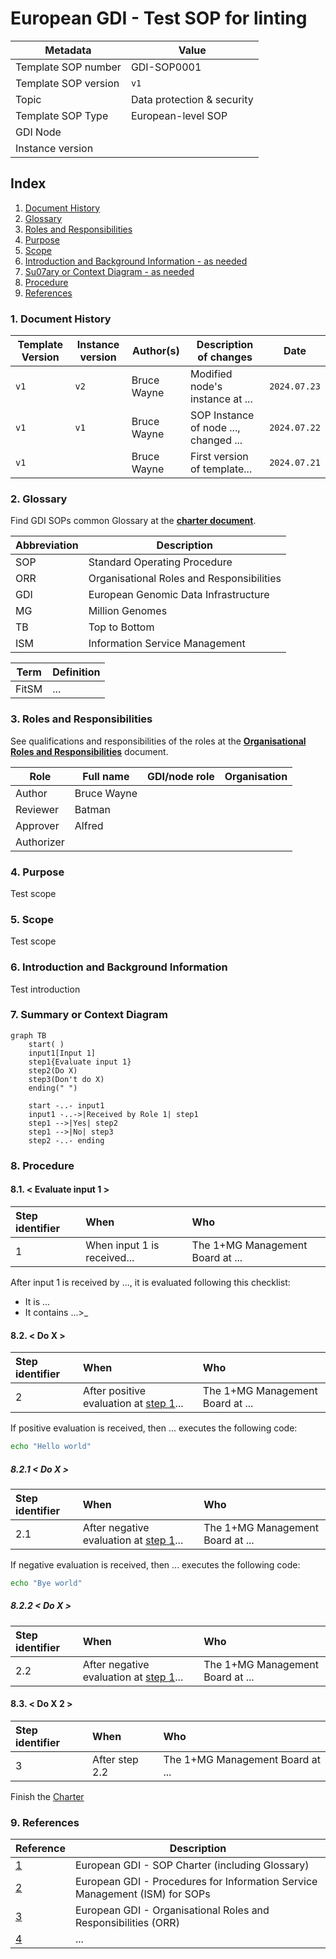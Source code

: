 # European GDI - Test SOP for linting

| Metadata          | Value               |
|-------------------|---------------------|
| Template SOP number  | GDI-SOP0001 |
| Template SOP version | ``v1``          |
| Topic                | Data protection & security |
| Template SOP Type    | European-level SOP |
| GDI Node             |  |
| Instance version     |  |

## Index

1. [Document History](#1-document-history)
2. [Glossary](#2-glossary)
3. [Roles and Responsibilities](#3-roles-and-responsibilities)
4. [Purpose](#4-purpose)
5. [Scope](#5-scope)
6. [Introduction and Background Information - as needed](#6-introduction-and-background-information)
7. [Su07ary or Context Diagram - as needed](#7-su07ary-or-context-diagram)
8. [Procedure](#8-procedure)
9. [References](#9-references)

### 1. Document History

| Template Version | Instance version | Author(s) | Description of changes       | Date       |
|---------|-----------|-----------|------------------------------|------------|
| ``v1`` | ``v2`` | Bruce Wayne | Modified node's instance at ... | ``2024.07.23`` |
| ``v1`` | ``v1`` | Bruce Wayne | SOP Instance of node ..., changed ... | ``2024.07.22`` |
| ``v1`` |  | Bruce Wayne | First version of template... | ``2024.07.21`` |

### 2. Glossary
Find GDI SOPs common Glossary at the [**charter document**](https://github.com/GenomicDataInfrastructure/standard-operating-procedures/blob/main/docs/GDI-SOP_charter.md).

| Abbreviation | Description     |
|---------------|-----------------|
| SOP | Standard Operating Procedure |
| ORR | Organisational Roles and Responsibilities |
| GDI | European Genomic Data Infrastructure |
| MG | Million Genomes |
| TB | Top to Bottom |
| ISM | Information Service Management |

| Term          | Definition      |
|---------------|-----------------|
| FitSM | ... |

### 3. Roles and Responsibilities
See qualifications and responsibilities of the roles at the [**Organisational Roles and Responsibilities**](https://github.com/GenomicDataInfrastructure/standard-operating-procedures/blob/main/docs/GDI-SOP_organisational-roles-and-responsibilities.md) document.

| Role       | Full name       | GDI/node role   | Organisation |
|------------|-----------------|-----------------|--------------|
| Author     | Bruce Wayne |                 |              |
| Reviewer   | Batman |                 |              |
| Approver   | Alfred |                 |              |
| Authorizer |  |                 |              |

### 4. Purpose
Test scope

### 5. Scope
Test scope 

### 6. Introduction and Background Information
Test introduction

### 7. Summary or Context Diagram
```mermaid
graph TB
    start( )
    input1[Input 1]
    step1{Evaluate input 1}
    step2(Do X)
    step3(Don't do X)
    ending(" ")

    start -..- input1
    input1 -..->|Received by Role 1| step1
    step1 -->|Yes| step2
    step1 -->|No| step3
    step2 -..- ending
```

### 8. Procedure
#### 8.1. < Evaluate input 1 >
| Step identifier            | When             | Who |
|:------------------|:----|:----|
| 1                     | When input 1 is received... | The 1+MG Management Board at ... |

After input 1 is received by ..., it is evaluated following this checklist:
- It is ...
- It contains ...>_
#### 8.2. < Do X >
| Step identifier            | When             | Who |
|:------------------|:----|:----|
| 2                     | After positive evaluation at [step 1](#1--evaluate-input-1-)... | The 1+MG Management Board at ... |

If positive evaluation is received, then ... executes the following code:
```bash
echo "Hello world"
```
##### 8.2.1 < Do X >
| Step identifier            | When             | Who |
|:---------------------------|:-----------------|:----|
| 2.1                 | After negative evaluation at [step 1](#1--evaluate-input-1-)... | The 1+MG Management Board at ... |

If negative evaluation is received, then ... executes the following code:
```bash
echo "Bye world"
```
##### 8.2.2 < Do X >
| Step identifier            | When             | Who |
|:---------------------------|:-----------------|:----|
| 2.2                 | After negative evaluation at [step 1](#1--evaluate-input-1-)... | The 1+MG Management Board at ... |

#### 8.3. < Do X 2 >
| Step identifier            | When             | Who |
|:------------------|:----|:----|
| 3                     | After step 2.2 | The 1+MG Management Board at ... |

Finish the [Charter](../docs/GDI-SOP_charter.md)

### 9. References
| Reference | Description                                          |
|-----------|------------------------------------------------------|
| [1](#)    | European GDI - SOP Charter (including Glossary)      |
| [2](#)    | European GDI - Procedures for Information Service Management (ISM) for SOPs |
| [3](#)    | European GDI - Organisational Roles and Responsibilities (ORR) |
| [4](#)    | ... |